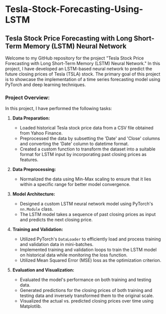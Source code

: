 # Tesla-Stock-Forecasting-Using-LSTM
## Tesla Stock Price Forecasting with Long Short-Term Memory (LSTM) Neural Network

Welcome to my GitHub repository for the project "Tesla Stock Price Forecasting with Long Short-Term Memory (LSTM) Neural Network." In this project, I have developed an LSTM-based neural network to predict the future closing prices of Tesla (TSLA) stock. The primary goal of this project is to showcase the implementation of a time series forecasting model using PyTorch and deep learning techniques.

### Project Overview:
In this project, I have performed the following tasks:

1. **Data Preparation:**
   - Loaded historical Tesla stock price data from a CSV file obtained from Yahoo Finance.
   - Preprocessed the data by subsetting the 'Date' and 'Close' columns and converting the 'Date' column to datetime format.
   - Created a custom function to transform the dataset into a suitable format for LSTM input by incorporating past closing prices as features.

2. **Data Preprocessing:**
   - Normalized the data using Min-Max scaling to ensure that it lies within a specific range for better model convergence.

3. **Model Architecture:**
   - Designed a custom LSTM neural network model using PyTorch's `nn.Module` class.
   - The LSTM model takes a sequence of past closing prices as input and predicts the next closing price.

4. **Training and Validation:**
   - Utilized PyTorch's `DataLoader` to efficiently load and process training and validation data in mini-batches.
   - Implemented training and validation loops to train the LSTM model on historical data while monitoring the loss function.
   - Utilized Mean Squared Error (MSE) loss as the optimization criterion.

5. **Evaluation and Visualization:**
   - Evaluated the model's performance on both training and testing data.
   - Generated predictions for the closing prices of both training and testing data and inversely transformed them to the original scale.
   - Visualized the actual vs. predicted closing prices over time using Matplotlib.
